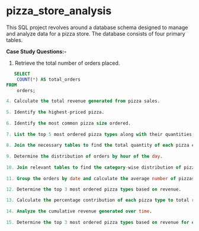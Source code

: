 # pizza_store_analysis
This SQL project revolves around a database schema designed to manage and analyze data for a pizza store. The database consists of four primary tables.

**Case Study Questions:-**
1. Retrieve the total number of orders placed.
```sql
   SELECT 
    COUNT(*) AS total_orders
FROM 
    orders;

4. Calculate the total revenue generated from pizza sales.
 
5. Identify the highest-priced pizza.
 
6. Identify the most common pizza size ordered.
 
7. List the top 5 most ordered pizza types along with their quantities.
 
8. Join the necessary tables to find the total quantity of each pizza category ordered.
 
9. Determine the distribution of orders by hour of the day.
 
10. Join relevant tables to find the category-wise distribution of pizzas.
 
11. Group the orders by date and calculate the average number of pizzas ordered per day.
 
12. Determine the top 3 most ordered pizza types based on revenue.

13. Calculate the percentage contribution of each pizza type to total revenue.
 
14. Analyze the cumulative revenue generated over time.
 
15. Determine the top 3 most ordered pizza types based on revenue for each pizza category.
